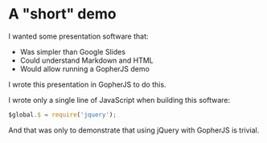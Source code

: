 # A "short" demo

I wanted some presentation software that:

- Was simpler than Google Slides
- Could understand Markdown and HTML
- Would allow running a GopherJS demo

I wrote this presentation in GopherJS to do this.

I wrote only a single line of JavaScript when building this software:

``` javascript
$global.$ = require('jquery');
```

And that was only to demonstrate that using jQuery with GopherJS is trivial.
